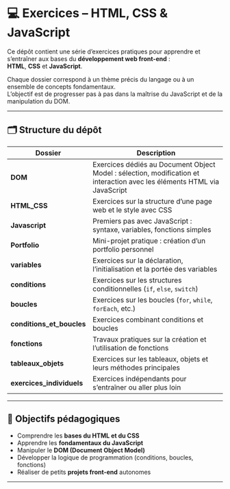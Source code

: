 # 💻 Exercices – HTML, CSS & JavaScript

Ce dépôt contient une série d’exercices pratiques pour apprendre et s’entraîner aux bases du **développement web front-end** :  
**HTML**, **CSS** et **JavaScript**.

Chaque dossier correspond à un thème précis du langage ou à un ensemble de concepts fondamentaux.  
L’objectif est de progresser pas à pas dans la maîtrise du JavaScript et de la manipulation du DOM.

---

## 🗂 Structure du dépôt

| Dossier | Description |
|----------|-------------
| **DOM** | Exercices dédiés au Document Object Model : sélection, modification et interaction avec les éléments HTML via JavaScript |
| **HTML_CSS** | Exercices sur la structure d’une page web et le style avec CSS |
| **Javascript** | Premiers pas avec JavaScript : syntaxe, variables, fonctions simples |
| **Portfolio** | Mini-projet pratique : création d’un portfolio personnel |
| **variables** | Exercices sur la déclaration, l’initialisation et la portée des variables |
| **conditions** | Exercices sur les structures conditionnelles (`if`, `else`, `switch`) |
| **boucles** | Exercices sur les boucles (`for`, `while`, `forEach`, etc.) |
| **conditions_et_boucles** | Exercices combinant conditions et boucles |
| **fonctions** | Travaux pratiques sur la création et l’utilisation de fonctions |
| **tableaux_objets** | Exercices sur les tableaux, objets et leurs méthodes principales |
| **exercices_individuels** | Exercices indépendants pour s’entraîner ou aller plus loin |

---

## 🎯 Objectifs pédagogiques

- Comprendre les **bases du HTML et du CSS**
- Apprendre les **fondamentaux du JavaScript**
- Manipuler le **DOM (Document Object Model)**
- Développer la logique de programmation (conditions, boucles, fonctions)
- Réaliser de petits **projets front-end** autonomes

---

